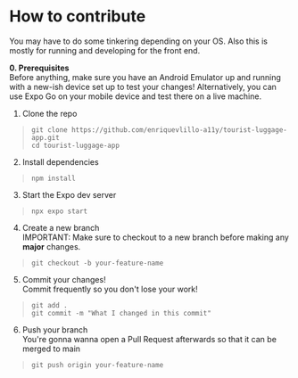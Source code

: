 # How to contribute
You may have to do some tinkering depending on your OS. Also this is mostly for running and developing for the front end. 

**0. Prerequisites**
<br>Before anything, make sure you have an Android Emulator up and running with a new-ish device set up to test your changes! Alternatively, you can use Expo Go on your mobile device and test there on a live machine. 
1. Clone the repo

> ```git clone https://github.com/enriquevlillo-a11y/tourist-luggage-app.git```<br>
> ```cd tourist-luggage-app```

2. Install dependencies
> ```npm install```

3. Start the Expo dev server
> ```npx expo start``` 

4. Create a new branch<br>
IMPORTANT: Make sure to checkout to a new branch before making any **major** changes. 
>```git checkout -b your-feature-name```

5. Commit your changes!<br> Commit frequently so you don't lose your work!
>```git add .```<br>
>```git commit -m "What I changed in this commit"```
6. Push your branch<br>
You're gonna wanna open a Pull Request afterwards so that it can be merged to main
>```git push origin your-feature-name```
